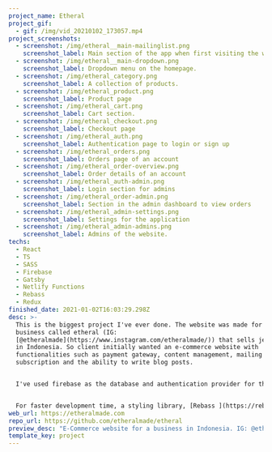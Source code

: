 ```yaml
---
project_name: Etheral
project_gif:
  - gif: /img/vid_20210102_173057.mp4
project_screenshots:
  - screenshot: /img/etheral__main-mailinglist.png
    screenshot_label: Main section of the app when first visiting the website.
  - screenshot: /img/etheral__main-dropdown.png
    screenshot_label: Dropdown menu on the homepage.
  - screenshot: /img/etheral_category.png
    screenshot_label: A collection of products.
  - screenshot: /img/etheral_product.png
    screenshot_label: Product page
  - screenshot: /img/etheral_cart.png
    screenshot_label: Cart section.
  - screenshot: /img/etheral_checkout.png
    screenshot_label: Checkout page
  - screenshot: /img/etheral_auth.png
    screenshot_label: Authentication page to login or sign up
  - screenshot: /img/etheral_orders.png
    screenshot_label: Orders page of an account
  - screenshot: /img/etheral_order-overview.png
    screenshot_label: Order details of an account
  - screenshot: /img/etheral_auth-admin.png
    screenshot_label: Login section for admins
  - screenshot: /img/etheral_order-admin.png
    screenshot_label: Section in the admin dashboard to view orders
  - screenshot: /img/etheral_admin-settings.png
    screenshot_label: Settings for the application
  - screenshot: /img/etheral_admin-admins.png
    screenshot_label: Admins of the website.
techs:
  - React
  - TS
  - SASS
  - Firebase
  - Gatsby
  - Netlify Functions
  - Rebass
  - Redux
finished_date: 2021-01-02T16:03:29.298Z
desc: >-
  This is the biggest project I've ever done. The website was made for a
  business called etheral (IG:
  [@etheralmade](https://www.instagram.com/etheralmade/)) that sells jewelleries
  in Indonesia. So client initially wanted an e-commerce website with
  functionalities such as payment gateway, content management, mailing list
  subscription and the ability to write blog posts.


  I've used firebase as the database and authentication provider for this application. Other than that, some lambda / serverless functions also need to be programmed to do some tasks that can't be achieved merely on the front end such as mailing list subscription ([mailchimp](https://mailchimp.com/)), notifying admin when an order when is paid, payment integration ([ipaymu](https://ipaymu.com/)) and so on. 


  For faster development time, a styling library, [Rebass ](https://rebassjs.org/)was used here and helpers such as [React Hook Form](https://react-hook-form.com/) are needed to make the development less complicated.
web_url: https://etheralmade.com
repo_url: https://github.com/etheralmade/etheral
preview_desc: "E-Commerce website for a business in Indonesia. IG: @etheralmade."
template_key: project
---
```

